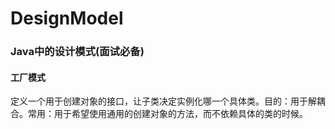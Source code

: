 # DesignModel
<h3>Java中的设计模式(面试必备)</h3>

<h4>工厂模式</h4>
定义一个用于创建对象的接口，让子类决定实例化哪一个具体类。目的：用于解耦合。常用：用于希望使用通用的创建对象的方法，而不依赖具体的类的时候。